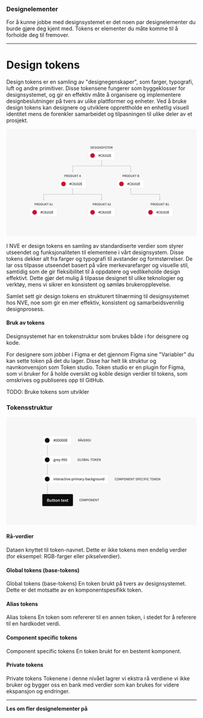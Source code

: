 <PageHeader title="Tokens" imagePath="tokens" ></PageHeader>

### Designelementer

For å kunne jobbe med designsystemet er det noen par designelementer du burde gjøre deg kjent med. Tokens er elementer du måte komme til å forholde deg til fremover.

<hr>

# Design tokens

Design tokens er en samling av "designegenskaper", som farger, typografi, luft og andre primitiver. Disse tokensene fungerer som byggeklosser for designsystemet, og gir en effektiv måte å organisere og implementere designbeslutninger på tvers av ulike plattformer og enheter. Ved å bruke design tokens kan designere og utviklere opprettholde en enhetlig visuell identitet mens de forenkler samarbeidet og tilpasningen til ulike deler av et prosjekt.

<img src="../../assets/images/tokens.png" width="auto">

I NVE er design tokens en samling av standardiserte verdier som styrer utseendet og funksjonaliteten til elementene i vårt designsystem. Disse tokens dekker alt fra farger og typografi til avstander og formstørrelser. De lar oss tilpasse utseendet basert på våre merkevarefarger og visuelle stil, samtidig som de gir fleksibilitet til å oppdatere og vedlikeholde design effektivt. Dette gjør det mulig å tilpasse designet til ulike teknologier og verktøy, mens vi sikrer en konsistent og sømløs brukeropplevelse.

Samlet sett gir design tokens en strukturert tilnærming til designsystemet hos NVE, noe som gir en mer effektiv, konsistent og samarbeidsvennlig designprosess.

#### Bruk av tokens

Designsystemet har en tokenstruktur som brukes både i for deisgnere og kode.

For designere som jobber i Figma er det gjennom Figma sine "Variabler" du kan sette token på det du lager. Disse har helt lik struktur og navnkonvensjon som Token studio. Token studio er en plugin for Figma, som vi bruker for å holde oversikt og koble design verdier til tokens, som omskrives og publiseres opp til GitHub.

TODO: Bruke tokens som utvikler

### Tokensstruktur

<img src="../../assets/images/tokens2.png" width="auto">

#### Rå-verdier

Dataen knyttet til token-navnet. Dette er ikke tokens men endelig verdier (for eksempel: RGB-farger eller pikselverdier).

#### Global tokens (base-tokens)

Global tokens (base-tokens)
En token brukt på tvers av designsystemet. Dette er det motsatte av en komponentspesifikk token.

#### Alias tokens

Alias tokens
En token som refererer til en annen token, i stedet for å referere til en hardkodet verdi.

#### Component specific tokens

Component specific tokens
En token brukt for en bestemt komponent.

#### Private tokens

Private tokens
Tokenene i denne nivået lagrer vi ekstra rå verdiene vi ikke bruker og bygger oss en bank med verdier som kan brukes for videre ekspansjon og endringer.

<hr>

**Les om fler designelementer på**
<LinkButton URL="https://nve.frontify.com/" text="Profil og primitiver" :openInNewTab="true"/>
